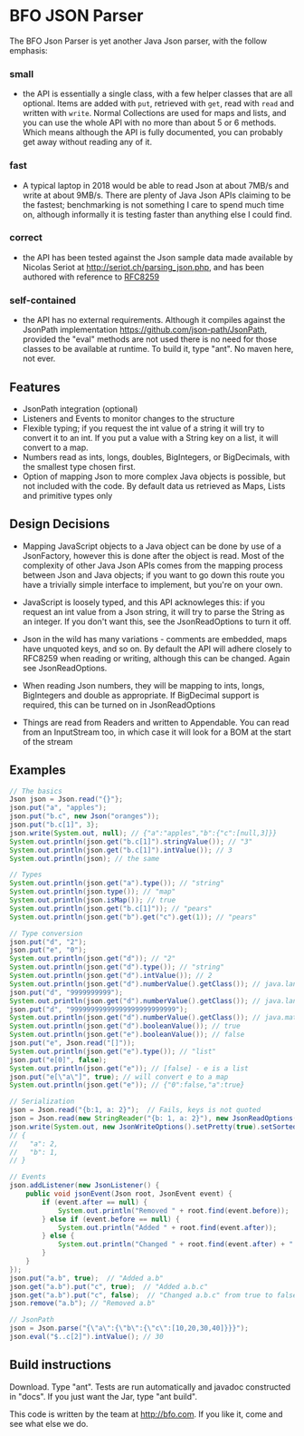 # BFO JSON Parser

The BFO Json Parser is yet another Java Json parser, with the follow emphasis:

### small
* the API is essentially a single class, with a few helper classes that are all optional. Items are added with `put`, retrieved with `get`, read with `read` and written with `write`. Normal Collections are used for maps and lists, and you can use the whole API with no more than about 5 or 6 methods. Which means although the API is fully documented, you can probably get away without reading any of it.

### fast
* A typical laptop in 2018 would be able to read Json at about 7MB/s and write at about 9MB/s. There are plenty of Java Json APIs claiming to be the fastest; benchmarking is not something I care to spend much time on, although informally it is testing faster than anything else I could find.

### correct
* the API has been tested against the Json sample data made available by Nicolas Seriot at http://seriot.ch/parsing_json.php, and has been authored with reference to [RFC8259](https://tools.ietf.org/html/rfc8259)

### self-contained
* the API has no external requirements. Although it compiles against the JsonPath implementation https://github.com/json-path/JsonPath, provided the "eval" methods are not used there is no need for those classes to be available at runtime. To build it, type "ant". No maven here, not ever.

## Features
* JsonPath integration (optional)
* Listeners and Events to monitor changes to the structure
* Flexible typing; if you request the int value of a string it will try to convert it to an int. If you put a value with a String key on a list, it will convert to a map.
* Numbers read as ints, longs, doubles, BigIntegers, or BigDecimals, with the smallest type chosen first.
* Option of mapping Json to more complex Java objects is possible, but not included with the code. By default data us retrieved as  Maps, Lists and primitive types only

 
## Design Decisions

* Mapping JavaScript objects to a Java object can be done by use of a JsonFactory, however this is done after the object is read. Most of the complexity of other Java Json APIs comes from the mapping process between Json and Java objects; if you want to go down this route you have a trivially simple interface to implement, but you're on your own.
   
* JavaScript is loosely typed, and this API acknowleges this: if you request an int value from a Json string, it will try to parse the String as an integer. If you don't want this, see the JsonReadOptions to turn it off.

* Json in the wild has many variations - comments are embedded, maps have unquoted keys, and so on. By default the API will adhere closely to RFC8259 when reading or writing, although this can be changed. Again see JsonReadOptions.

* When reading Json numbers, they will be mapping to ints, longs, BigIntegers and double as appropriate. If BigDecimal support is required, this can be turned on in JsonReadOptions

* Things are read from Readers and written to Appendable. You can read from an InputStream too, in which case it will look for a BOM at the start of the stream

## Examples
```java
// The basics
Json json = Json.read("{}"};
json.put("a", "apples");
json.put("b.c", new Json("oranges"));
json.put("b.c[1]", 3};
json.write(System.out, null); // {"a":"apples","b":{"c":[null,3]}}
System.out.println(json.get("b.c[1]").stringValue()); // "3"
System.out.println(json.get("b.c[1]").intValue()); // 3
System.out.println(json); // the same

// Types
System.out.println(json.get("a").type()); // "string"
System.out.println(json.type()); // "map"
System.out.println(json.isMap()); // true
System.out.println(json.get("b.c[1]")); // "pears"
System.out.println(json.get("b").get("c").get(1)); // "pears"

// Type conversion
json.put("d", "2");
json.put("e", "0");
System.out.println(json.get("d")); // "2"
System.out.println(json.get("d").type()); // "string"
System.out.println(json.get("d").intValue()); // 2
System.out.println(json.get("d").numberValue().getClass()); // java.lang.Integer
json.put("d", "9999999999");
System.out.println(json.get("d").numberValue().getClass()); // java.lang.Long
json.put("d", "99999999999999999999999999");
System.out.println(json.get("d").numberValue().getClass()); // java.math.BigInteger
System.out.println(json.get("d").booleanValue()); // true
System.out.println(json.get("e").booleanValue()); // false
json.put("e", Json.read("[]"));
System.out.println(json.get("e").type()); // "list"
json.put("e[0]", false);
System.out.println(json.get("e")); // [false] - e is a list
json.put("e[\"a\"]", true); // will convert e to a map
System.out.println(json.get("e")); // {"0":false,"a":true}

// Serialization
json = Json.read("{b:1, a: 2}");  // Fails, keys is not quoted
json = Json.read(new StringReader("{b: 1, a: 2}"), new JsonReadOptions().setAllowUnquotedKey(true)); // OK
json.write(System.out, new JsonWriteOptions().setPretty(true).setSorted(true)); // pretty print and sort keys
// {
//   "a": 2,
//   "b": 1,
// }

// Events
json.addListener(new JsonListener() {
    public void jsonEvent(Json root, JsonEvent event) {
        if (event.after == null) {
            System.out.println("Removed " + root.find(event.before));
        } else if (event.before == null) {
            System.out.println("Added " + root.find(event.after));
        } else {
            System.out.println("Changed " + root.find(event.after) + " from " + event.before+" to " + event.after);
        }
    }
});
json.put("a.b", true);  // "Added a.b"
json.get("a.b").put("c", true);  // "Added a.b.c"
json.get("a.b").put("c", false);  // "Changed a.b.c" from true to false
json.remove("a.b"); // "Removed a.b"

// JsonPath
json = Json.parse("{\"a\":{\"b\":{\"c\":[10,20,30,40]}}}");
json.eval("$..c[2]").intValue(); // 30
```

## Build instructions
Download. Type "ant". Tests are run automatically and javadoc constructed in "docs". If you just want the Jar, type "ant build".

This code is written by the team at http://bfo.com. If you like it, come and see what else we do.

